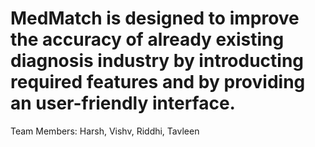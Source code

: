 # MedMatch is designed to improve the accuracy of already existing diagnosis industry by introducting required features and by providing an user-friendly interface.
Team Members:
Harsh,
Vishv,
Riddhi,
Tavleen
